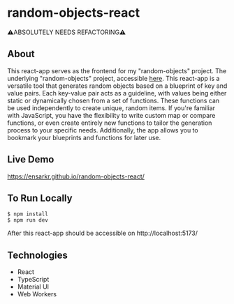 # random-objects-react

⚠️ABSOLUTELY NEEDS REFACTORING⚠️

## About

This react-app serves as the frontend for my "random-objects" project. The underlying "random-objects" project, accessible [here](https://www.npmjs.com/package/random-objects). This react-app is a versatile tool that generates random objects based on a blueprint of key and value pairs. Each key-value pair acts as a guideline, with values being either static or dynamically chosen from a set of functions. These functions can be used independently to create unique, random items. If you're familiar with JavaScript, you have the flexibility to write custom map or compare functions, or even create entirely new functions to tailor the generation process to your specific needs. Additionally, the app allows you to bookmark your blueprints and functions for later use.

## Live Demo

https://ensarkr.github.io/random-objects-react/

## To Run Locally

```
$ npm install
$ npm run dev
```
After this react-app should be accessible on http://localhost:5173/

 
 ## Technologies
 - React
 - TypeScript
 - Material UI
 - Web Workers
